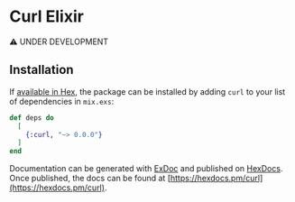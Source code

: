 # Curl Elixir

:warning: UNDER DEVELOPMENT


## Installation

If [available in Hex](https://hex.pm/docs/publish), the package can be installed
by adding `curl` to your list of dependencies in `mix.exs`:

```elixir
def deps do
  [
    {:curl, "~> 0.0.0"}
  ]
end
```

Documentation can be generated with [ExDoc](https://github.com/elixir-lang/ex_doc)
and published on [HexDocs](https://hexdocs.pm). Once published, the docs can
be found at [https://hexdocs.pm/curl](https://hexdocs.pm/curl).

